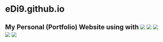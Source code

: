 # eDi9.github.io

<h2> My Personal (Portfolio) Website using with
<img src="https://ziadoua.github.io/m3-Markdown-Badges/badges/CSS/css2.svg">
<img src="https://ziadoua.github.io/m3-Markdown-Badges/badges/FontAwesome/fontawesome2.svg">
<img src="PUT THE LINK HERE">
<img src="PUT THE LINK HERE">
<img src="PUT THE LINK HERE">
</h2>

